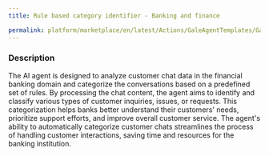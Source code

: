 ```yaml
---
title: Rule based category identifier - Banking and finance

permalink: platform/marketplace/en/latest/Actions/GaleAgentTemplates/GaleTL_008
---
```

### Description

The AI agent is designed to analyze customer chat data in the financial banking domain and categorize the conversations based on a predefined set of rules. By processing the chat content, the agent aims to identify and classify various types of customer inquiries, issues, or requests. This categorization helps banks better understand their customers' needs, prioritize support efforts, and improve overall customer service. The agent's ability to automatically categorize customer chats streamlines the process of handling customer interactions, saving time and resources for the banking institution.